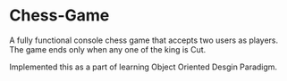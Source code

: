 # Chess-Game

A fully functional console chess game that accepts two users as players.
The game ends only when any one of the king is Cut.

Implemented this as a part of learning Object Oriented Desgin Paradigm.
